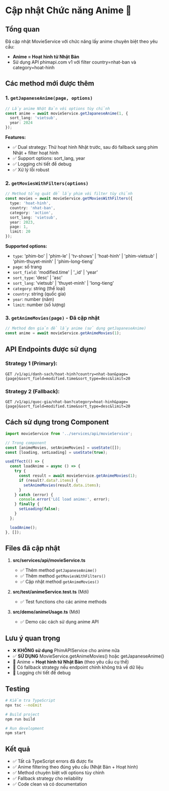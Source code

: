 # Cập nhật Chức năng Anime 🎌

## Tổng quan
Đã cập nhật MovieService với chức năng lấy anime chuyên biệt theo yêu cầu:
- **Anime = Hoạt hình từ Nhật Bản**
- Sử dụng API phimapi.com v1 với filter country=nhat-ban và category=hoat-hinh

## Các method mới được thêm

### 1. `getJapaneseAnime(page, options)`
```typescript
// Lấy anime Nhật Bản với options tùy chỉnh
const anime = await movieService.getJapaneseAnime(1, {
  sort_lang: 'vietsub',
  year: 2024
});
```

**Features:**
- ✅ Dual strategy: Thử hoạt hình Nhật trước, sau đó fallback sang phim Nhật + filter hoạt hình
- ✅ Support options: sort_lang, year
- ✅ Logging chi tiết để debug
- ✅ Xử lý lỗi robust

### 2. `getMoviesWithFilters(options)`
```typescript
// Method tổng quát để lấy phim với filter tùy chỉnh
const movies = await movieService.getMoviesWithFilters({
  type: 'hoat-hinh',
  country: 'nhat-ban', 
  category: 'action',
  sort_lang: 'vietsub',
  year: 2023,
  page: 1,
  limit: 20
});
```

**Supported options:**
- `type`: 'phim-bo' | 'phim-le' | 'tv-shows' | 'hoat-hinh' | 'phim-vietsub' | 'phim-thuyet-minh' | 'phim-long-tieng'
- `page`: số trang
- `sort_field`: 'modified.time' | '_id' | 'year'
- `sort_type`: 'desc' | 'asc'
- `sort_lang`: 'vietsub' | 'thuyet-minh' | 'long-tieng'
- `category`: string (thể loại)
- `country`: string (quốc gia)
- `year`: number (năm)
- `limit`: number (số lượng)

### 3. `getAnimeMovies(page)` - Đã cập nhật
```typescript
// Method đơn giản để lấy anime (sử dụng getJapaneseAnime)
const anime = await movieService.getAnimeMovies(1);
```

## API Endpoints được sử dụng

### Strategy 1 (Primary):
```
GET /v1/api/danh-sach/hoat-hinh?country=nhat-ban&page={page}&sort_field=modified.time&sort_type=desc&limit=20
```

### Strategy 2 (Fallback):
```
GET /v1/api/quoc-gia/nhat-ban?category=hoat-hinh&page={page}&sort_field=modified.time&sort_type=desc&limit=20
```

## Cách sử dụng trong Component

```typescript
import movieService from '../services/api/movieService';

// Trong component
const [animeMovies, setAnimeMovies] = useState([]);
const [loading, setLoading] = useState(true);

useEffect(() => {
  const loadAnime = async () => {
    try {
      const result = await movieService.getAnimeMovies(1);
      if (result?.data?.items) {
        setAnimeMovies(result.data.items);
      }
    } catch (error) {
      console.error('Lỗi load anime:', error);
    } finally {
      setLoading(false);
    }
  };

  loadAnime();
}, []);
```

## Files đã cập nhật

1. **src/services/api/movieService.ts**
   - ✅ Thêm method `getJapaneseAnime()`
   - ✅ Thêm method `getMoviesWithFilters()`
   - ✅ Cập nhật method `getAnimeMovies()`

2. **src/test/animeService.test.ts** (Mới)
   - ✅ Test functions cho các anime methods

3. **src/demo/animeUsage.ts** (Mới)
   - ✅ Demo các cách sử dụng anime API

## Lưu ý quan trọng

- ❌ **KHÔNG sử dụng** PhimAPIService cho anime nữa
- ✅ **SỬ DỤNG** MovieService.getAnimeMovies() hoặc getJapaneseAnime()
- 🎯 Anime = **Hoạt hình từ Nhật Bản** (theo yêu cầu cụ thể)
- 🔄 Có fallback strategy nếu endpoint chính không trả về dữ liệu
- 📝 Logging chi tiết để debug

## Testing

```bash
# Kiểm tra TypeScript
npx tsc --noEmit

# Build project
npm run build

# Run development
npm start
```

## Kết quả
- ✅ Tất cả TypeScript errors đã được fix
- ✅ Anime filtering theo đúng yêu cầu (Nhật Bản + Hoạt hình)
- ✅ Method chuyên biệt với options tùy chỉnh
- ✅ Fallback strategy cho reliability
- ✅ Code clean và có documentation